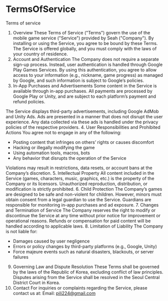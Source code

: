 # TermsOfService
Terms of service
1. Overview
These Terms of Service ("Terms") govern the use of the mobile game service ("Service") provided by Seah ("Company"). By installing or using the Service, you agree to be bound by these Terms. The Service is offered globally, and you must comply with the laws of your country of residence.
2. Account and Authentication
The Company does not require a separate sign-up process. Instead, user authentication is handled through Google Play Games Services. By using this authentication, you agree to allow access to your information (e.g., nickname, game progress) as managed by Google, and such information is subject to Google’s policies.
3. In-App Purchases and Advertisements
Some content in the Service is available through in-app purchases. All payments are processed by Google Play or Unity, and are subject to each platform’s payment and refund policies.

The Service displays third-party advertisements, including Google AdMob and Unity Ads. Ads are presented in a manner that does not disrupt the user experience. Any data collected via these ads is handled under the privacy policies of the respective providers.
4. User Responsibilities and Prohibited Actions
You agree not to engage in any of the following:
- Posting content that infringes on others’ rights or causes discomfort
- Hacking or illegally modifying the game
- Using automation tools, macros, bots
- Any behavior that disrupts the operation of the Service

Violations may result in restrictions, data resets, or account bans at the Company’s discretion.
5. Intellectual Property
All content included in the Service (games, characters, music, graphics, etc.) is the property of the Company or its licensors. Unauthorized reproduction, distribution, or modification is strictly prohibited.
6. Child Protection
The Company’s games are designed to be safe and non-violent for children. However, minors must obtain consent from a legal guardian to use the Service. Guardians are responsible for monitoring in-app purchases and ad exposure.
7. Changes and Termination of Service
The Company reserves the right to modify or discontinue the Service at any time without prior notice for improvement or operational reasons. Refunds or compensation for paid content will be handled according to applicable laws.
8. Limitation of Liability
The Company is not liable for:
- Damages caused by user negligence
- Errors or policy changes by third-party platforms (e.g., Google, Unity)
- Force majeure events such as natural disasters, blackouts, or server failures
9. Governing Law and Dispute Resolution
These Terms shall be governed by the laws of the Republic of Korea, excluding conflict of law principles. Disputes arising from the Service shall be resolved in the Seoul Central District Court in Korea.
10. Contact
For inquiries or complaints regarding the Service, please contact us at:
Email: pili224@gmail.com

